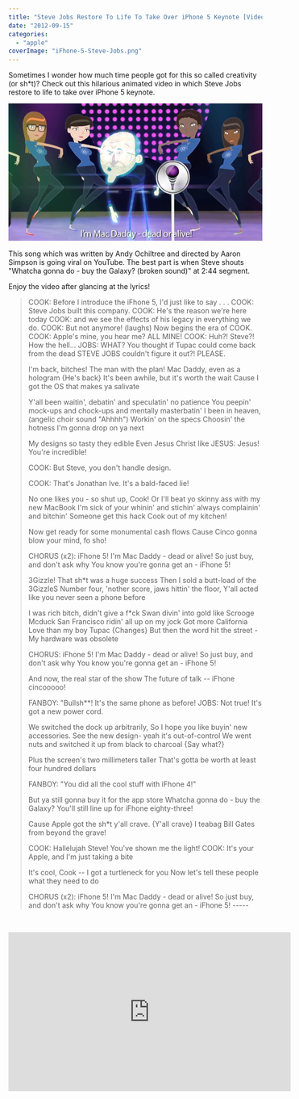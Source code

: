 ```yaml
---
title: "Steve Jobs Restore To Life To Take Over iPhone 5 Keynote [Video]"
date: "2012-09-15"
categories: 
  - "apple"
coverImage: "iFhone-5-Steve-Jobs.png"
---
```


Sometimes I wonder how much time people got for this so called creativity (or sh\*t)? Check out this hilarious animated video in which Steve Jobs restore to life to take over iPhone 5 keynote.

[![](images/iFhone-5-Steve-Jobs.png "iFhone 5 - Steve Jobs")](http://iCosmoGeek.com/steve-jobs-restore-to-life-to-take-over-iphone-5-keynote-video/ifhone-5-steve-jobs/)

This song which was written by Andy Ochiltree and directed by Aaron Simpson is going viral on YouTube. The best part is when Steve shouts "Whatcha gonna do - buy the Galaxy? (broken sound)" at 2:44 segment.

Enjoy the video after glancing at the lyrics!

> COOK: Before I introduce the iFhone 5, I'd just like to say . . . COOK: Steve Jobs built this company. COOK: He's the reason we're here today COOK: and we see the effects of his legacy in everything we do. COOK: But not anymore! (laughs) Now begins the era of COOK. COOK: Apple's mine, you hear me? ALL MINE! COOK: Huh?! Steve?! How the hell... JOBS: WHAT? You thought if Tupac could come back from the dead STEVE JOBS couldn't figure it out?! PLEASE.
> 
> I'm back, bitches! The man with the plan! Mac Daddy, even as a hologram {He's back} It's been awhile, but it's worth the wait Cause I got the OS that makes ya salivate
> 
> Y'all been waitin', debatin' and speculatin' no patience You peepin' mock-ups and chock-ups and mentally masterbatin' I been in heaven, (angelic choir sound "Ahhhh") Workin' on the specs Choosin' the hotness I'm gonna drop on ya next
> 
> My designs so tasty they edible Even Jesus Christ like JESUS: Jesus! You're incredible!
> 
> COOK: But Steve, you don't handle design.
> 
> COOK: That's Jonathan Ive. It's a bald-faced lie!
> 
> No one likes you - so shut up, Cook! Or I'll beat yo skinny ass with my new MacBook I'm sick of your whinin' and stichin' always complainin' and bitchin' Someone get this hack Cook out of my kitchen!
> 
> Now get ready for some monumental cash flows Cause Cinco gonna blow your mind, fo sho!
> 
> CHORUS (x2): iFhone 5! I'm Mac Daddy - dead or alive! So just buy, and don't ask why You know you're gonna get an - iFhone 5!
> 
> 3Gizzle! That sh\*t was a huge success Then I sold a butt-load of the 3GizzleS Number four, 'nother score, jaws hittin' the floor, Y'all acted like you never seen a phone before
> 
> I was rich bitch, didn't give a f\*ck Swan divin' into gold like Scrooge Mcduck San Francisco ridin' all up on my jock Got more California Love than my boy Tupac {Changes} But then the word hit the street - My hardware was obsolete
> 
> CHORUS: iFhone 5! I'm Mac Daddy - dead or alive! So just buy, and don't ask why You know you're gonna get an - iFhone 5!
> 
> And now, the real star of the show The future of talk -- iFhone cincooooo!
> 
> FANBOY: "Bullsh\*\*! It's the same phone as before! JOBS: Not true! It's got a new power cord.
> 
> We switched the dock up arbitrarily, So I hope you like buyin' new accessories. See the new design- yeah it's out-of-control We went nuts and switched it up from black to charcoal {Say what?}
> 
> Plus the screen's two millimeters taller That's gotta be worth at least four hundred dollars
> 
> FANBOY: "You did all the cool stuff with iFhone 4!"
> 
> But ya still gonna buy it for the app store Whatcha gonna do - buy the Galaxy? You'll still line up for iFhone eighty-three!
> 
> Cause Apple got the sh\*t y'all crave. {Y'all crave} I teabag Bill Gates from beyond the grave!
> 
> COOK: Hallelujah Steve! You've shown me the light! COOK: It's your Apple, and I'm just taking a bite
> 
> It's cool, Cook -- I got a turtleneck for you Now let's tell these people what they need to do
> 
> CHORUS (x2): iFhone 5! I'm Mac Daddy - dead or alive! So just buy, and don't ask why You know you're gonna get an - iFhone 5! -----

 

<iframe src="http://www.youtube.com/embed/GXr1kmuqGcU" frameborder="0" width="560" height="315"></iframe>
